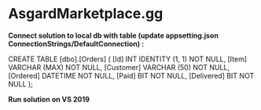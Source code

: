 # AsgardMarketplace.gg

**Connect solution to local db with table (update appsetting.json ConnectionStrings/DefaultConnection) :**

CREATE TABLE [dbo].[Orders] (
    [Id]        INT           IDENTITY (1, 1) NOT NULL,
    [Item]      VARCHAR (MAX) NOT NULL,
    [Customer]  VARCHAR (50)  NOT NULL,
    [Ordered]   DATETIME      NOT NULL,
    [Paid]      BIT           NOT NULL,
    [Delivered] BIT           NOT NULL
);

**Run solution on VS 2019**